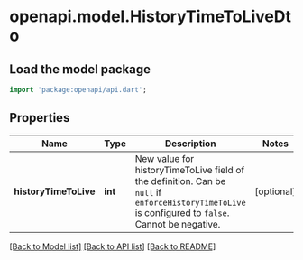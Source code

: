 # openapi.model.HistoryTimeToLiveDto

## Load the model package
```dart
import 'package:openapi/api.dart';
```

## Properties
Name | Type | Description | Notes
------------ | ------------- | ------------- | -------------
**historyTimeToLive** | **int** | New value for historyTimeToLive field of the definition. Can be `null` if `enforceHistoryTimeToLive` is configured to `false`. Cannot be negative. | [optional] 

[[Back to Model list]](../README.md#documentation-for-models) [[Back to API list]](../README.md#documentation-for-api-endpoints) [[Back to README]](../README.md)


